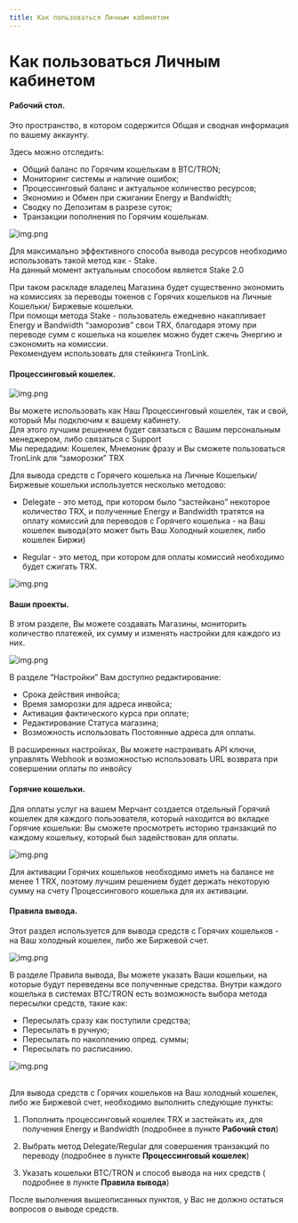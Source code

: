 ```yaml
---
title: Как пользоваться Личным кабинетом
---
```


# Как пользоваться Личным кабинетом

#### Рабочий стол.

Это пространство, в котором содержится Общая и сводная информация по вашему аккаунту.

Здесь можно отследить:
- Общий баланс по Горячим кошелькам в BTC/TRON;
- Мониторинг системы и наличие ошибок;
- Процессинговый баланс и актуальное количество ресурсов;
- Экономию и Обмен при сжигании Energy и Bandwidth;
- Сводку по Депозитам в разрезе суток;
- Транзакции пополнения по Горячим кошелькам.

![img.png](../../assets/images/how-use/1.png)

Для максимально эффективного способа вывода ресурсов необходимо использовать такой метод как - Stake.  
На данный момент актуальным способом является  Stake 2.0

При таком раскладе владелец Магазина будет существенно экономить на комиссиях за переводы токенов с Горячих кошельков на Личные Кошельки/ Биржевые кошельки.  
При помощи метода Stake - пользователь ежедневно накапливает Energy и Bandwidth “заморозив” свои TRX, благодаря этому при переводе сумм с кошелька на кошелек можно будет сжечь Энергию и сэкономить на комиссии.  
Рекомендуем использовать для стейкинга TronLink.

#### Процессинговый кошелек.

![img.png](../../assets/images/how-use/2.png)

Вы можете использовать как Наш Процессинговый кошелек, так и свой, который Мы подключим к вашему кабинету.  
Для этого лучшим решением будет связаться с Вашим персональным менеджером, либо связаться с Support   
Мы передадим: Кошелек, Мнемоник фразу и Вы сможете пользоваться TronLink для “заморозки” TRX

Для вывода средств с Горячего кошелька на Личные Кошельки/ Биржевые кошельки используется несколько методово:

- Delegate - это метод, при котором было “застейкано” некоторое количество TRX, и полученные Energy и Bandwidth тратятся на оплату комиссий для переводов с Горячего кошелька - на Ваш кошелек вывода(это может быть Ваш Холодный кошелек, либо кошелек Биржи)

- Regular - это метод, при котором для оплаты комиссий необходимо будет сжигать TRX.

![img.png](../../assets/images/how-use/3.png)



#### Ваши проекты.

В этом разделе, Вы можете создавать Магазины, мониторить количество платежей, их сумму и изменять настройки для каждого из них.

![img.png](../../assets/images/how-use/4.png)

В разделе “Настройки” Вам доступно редактирование:

- Срока действия инвойса;
- Время заморозки для адреса инвойса;
- Активация фактического курса при оплате;
- Редактирование Статуса магазина;
- Возможность использовать Постоянные адреса для оплаты.

В расширенных настройках, Вы можете настраивать API ключи, управлять Webhook и возможностью использовать URL возврата при совершении оплаты по инвойсу



#### Горячие кошельки.

Для оплаты услуг на вашем Мерчант создается отдельный Горячий кошелек для каждого пользователя, который находится во вкладке Горячие кошельки:
Вы сможете просмотреть историю транзакций по каждому кошельку, который был задействован для оплаты.

![img.png](../../assets/images/how-use/5.png)

Для активации Горячих кошельков необходимо иметь на балансе не менее 1 TRX, поэтому лучшим решением будет держать некоторую сумму на счету Процессингового кошелька для их активации.


#### Правила вывода.
Этот раздел используется для вывода средств с Горячих кошельков - на Ваш холодный кошелек, либо же Биржевой счет.

![img.png](../../assets/images/how-use/6.png)

В разделе Правила вывода, Вы можете указать Ваши кошельки, на которые будут переведены все полученные средства. Внутри каждого кошелька в системах BTC/TRON есть возможность выбора метода пересылки средств, такие как:
- Пересылать сразу как поступили средства;
- Пересылать в ручную;
- Пересылать по накоплению опред. суммы;
- Пересылать по расписанию.

![img.png](../../assets/images/how-use/7.png)

<br>Для вывода средств с Горячих кошельков на Ваш холодный кошелек, либо же Биржевой счет, необходимо выполнить следующие пункты:

1. Пополнить процессинговый кошелек TRX и застейкать их, для получения Energy и Bandwidth (подробнее в пункте **Рабочий стол**)

2. Выбрать метод Delegate/Regular для совершения транзакций по переводу (подробнее в пункте **Процессинговый кошелек**)

3. Указать кошельки BTC/TRON и способ вывода на них средств ( подробнее в пункте **Правила вывода**)

После выполнения вышеописанных пунктов, у Вас не должно остаться вопросов о выводе средств.


